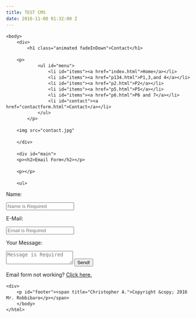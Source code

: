 ```yaml
---
title: TEST CMS
date: 2016-11-08 01:32:00 Z
---
```


<!DOCTYPE html>
<html>
	<head>
		<title>Mr. Robbibaro Science!</title>
		<link rel="stylesheet" type="text/css" href="style.css">
		<link rel="stylesheet" type="text/css" href="animate.css">
		<link rel="shortcut icon" type="image/x-icon" href="iconsci.ico"/>
	</head>
	
	<body>
		<div>
			<h1 class="animated fadeInDown">Contact</h1>
			
		<p>
				<ul id="menu">
					<li id="items"><a href="index.html">Home</a></li>
					<li id="items"><a href="p134.html">P1,3,and 4</a></li>
					<li id="items"><a href="p2.html">P2</a></li>
					<li id="items"><a href="p5.html">P5</a></li>
					<li id="items"><a href="p6.html">P6 and 7</a></li>
					<li id="contact"><a href="contactform.html">Contact</a></li>
				</ul>
			</p>
		
		<img src="contact.jpg"
		
		</div>
		
		<div id="main">
		<p><h2>Email Form</h2></p>
		
		<p></p>

		<ul>
	
<form action="send.php" method="post">
	<p>Name:</p>
	<input type="text" name="name" placeholder="Name is Required"required/>
	<p>E-Mail:</p>
	<input type="email" type="email" name="email" placeholder="Email is Required"required/>
	<p>Your Message:</p>
	<p><textarea name="message" placeholder="Message is Required"required/></textarea>
	<input type="submit" name="submit" value="Send!"/>
	<p id="contact">Email form not working? <a id="hyperlink" href="mailto:robbscience@gmail.com">Click here.</a></p>
	</form>
                </div>
            </div>
        </div>
    </form>
		</ul>
		</div>
	
	<div>
		<p id="footer"><span title="Christopher A.">Copyright &copy; 2016 Mr. Robbibaro</p></span>
		</body>
	</html>